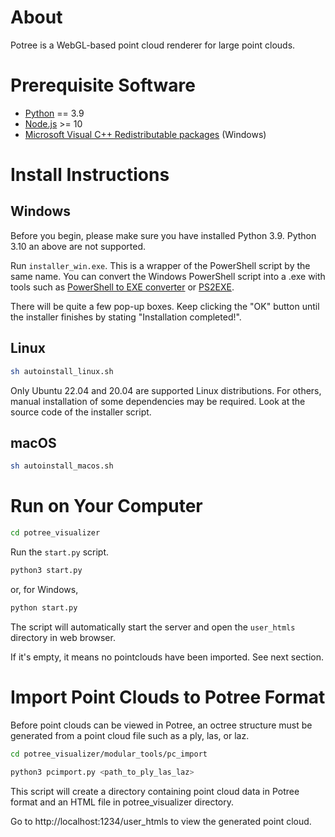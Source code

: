 # About
Potree is a WebGL-based point cloud renderer for large point clouds.

# Prerequisite Software
* [Python](https://www.python.org/) == 3.9
* [Node.js](http://nodejs.org/) >= 10
* [Microsoft Visual C++ Redistributable packages](https://docs.microsoft.com/en-us/cpp/windows/latest-supported-vc-redist?view=msvc-170) (Windows)


# Install Instructions
## Windows
Before you begin, please make sure you have installed Python 3.9. Python 3.10 an above are not supported.

Run `installer_win.exe`. This is a wrapper of the PowerShell script by the same name. You can convert the Windows PowerShell script into a .exe with tools such as [PowerShell to EXE converter](https://ps2exe.azurewebsites.net/) or [PS2EXE](https://github.com/MScholtes/PS2EXE).

There will be quite a few pop-up boxes. Keep clicking the "OK" button until the installer finishes by stating "Installation completed!".

## Linux
```bash
sh autoinstall_linux.sh
```

Only Ubuntu 22.04 and 20.04 are supported Linux distributions. For others, manual installation of some dependencies may be required. Look at the source code of the installer script.

## macOS
```bash
sh autoinstall_macos.sh
```

# Run on Your Computer
```bash
cd potree_visualizer
```

Run the `start.py` script.

```python
python3 start.py
```

or, for Windows,

```python
python start.py
```

The script will automatically start the server and open the `user_htmls` directory in web browser.

If it's empty, it means no pointclouds have been imported. See next section.

# Import Point Clouds to Potree Format
Before point clouds can be viewed in Potree, an octree structure must be generated from a point cloud file such as a ply, las, or laz.

```bash
cd potree_visualizer/modular_tools/pc_import
```

```python
python3 pcimport.py <path_to_ply_las_laz>
```

This script will create a directory containing point cloud data in Potree format and an HTML file in potree_visualizer directory.

Go to http://localhost:1234/user_htmls to view the generated point cloud.